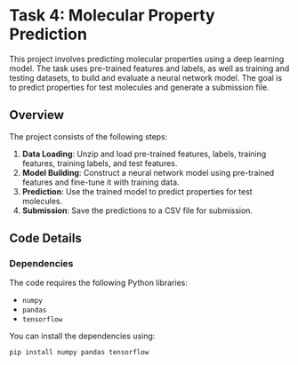 # Task 4: Molecular Property Prediction

This project involves predicting molecular properties using a deep learning model. The task uses pre-trained features and labels, as well as training and testing datasets, to build and evaluate a neural network model. The goal is to predict properties for test molecules and generate a submission file.

## Overview

The project consists of the following steps:

1. **Data Loading**: Unzip and load pre-trained features, labels, training features, training labels, and test features.
2. **Model Building**: Construct a neural network model using pre-trained features and fine-tune it with training data.
3. **Prediction**: Use the trained model to predict properties for test molecules.
4. **Submission**: Save the predictions to a CSV file for submission.

## Code Details

### Dependencies

The code requires the following Python libraries:

- `numpy`
- `pandas`
- `tensorflow`

You can install the dependencies using:

```bash
pip install numpy pandas tensorflow
